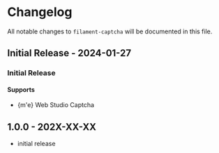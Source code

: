 # Changelog

All notable changes to `filament-captcha` will be documented in this file.

## Initial Release - 2024-01-27

### Initial Release

#### Supports

- {m'e} Web Studio Captcha

## 1.0.0 - 202X-XX-XX

- initial release
